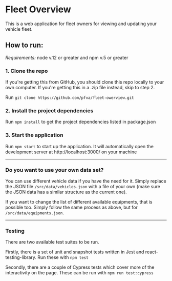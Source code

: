 # Fleet Overview

This is a web application for fleet owners for viewing and updating your vehicle fleet.

## How to run:

*Requirements:* node v.12 or greater and npm v.5 or greater

### 1. Clone the repo

If you're getting this from GitHub, you should clone this repo locally to your own computer. If you're getting this in a .zip file instead, skip to step 2.

Run `git clone https://github.com/pfva/fleet-owerview.git`

### 2. Install the project dependencies

Run `npm install` to get the project dependencies listed in package.json

### 3. Start the application

Run `npm start` to start up the application. It will automatically open the development server at http://localhost:3000/ on your machine

---

### Do you want to use your own data set?

You can use different vehicle data if you have the need for it. Simply replace the JSON file `/src/data/vehicles.json` with a file of your own (make sure the JSON data has a similar structure as the current one). 

If you want to change the list of different available equipments, that is possible too. Simply follow the same process as above, but for `/src/data/equipments.json`.

---

### Testing

There are two available test suites to be run. 

Firstly, there is a set of unit and snapshot tests written in Jest and react-testing-library. Run these with `npm test`

Secondly, there are a couple of Cypress tests which cover more of the interactivity on the page. These can be run with `npm run test:cypress`
